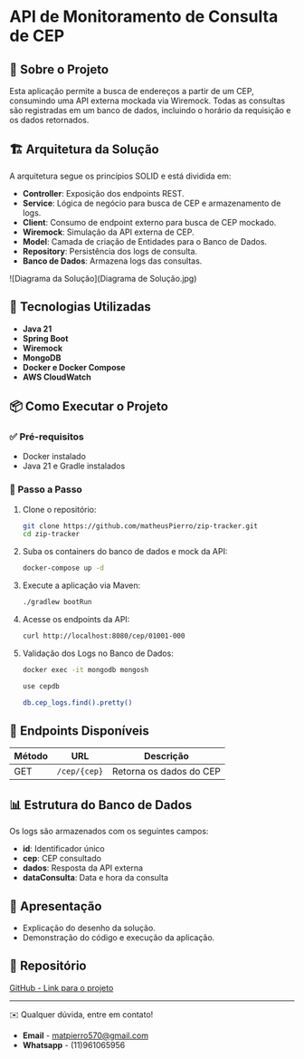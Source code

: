 # API de Monitoramento de Consulta de CEP

## 📌 Sobre o Projeto
Esta aplicação permite a busca de endereços a partir de um CEP, consumindo uma API externa mockada via Wiremock. Todas as consultas são registradas em um banco de dados, incluindo o horário da requisição e os dados retornados.

## 🏗️ Arquitetura da Solução

A arquitetura segue os princípios SOLID e está dividida em:
- **Controller**: Exposição dos endpoints REST.
- **Service**: Lógica de negócio para busca de CEP e armazenamento de logs.
- **Client**: Consumo de endpoint externo para busca de CEP mockado.
- **Wiremock**: Simulação da API externa de CEP.
- **Model**: Camada de criação de Entidades para o Banco de Dados.
- **Repository**: Persistência dos logs de consulta.
- **Banco de Dados**: Armazena logs das consultas.

![Diagrama da Solução](Diagrama de Solução.jpg)

## 🚀 Tecnologias Utilizadas
- **Java 21**
- **Spring Boot**
- **Wiremock**
- **MongoDB**
- **Docker e Docker Compose**
- **AWS CloudWatch**

## 📦 Como Executar o Projeto

### ✅ Pré-requisitos
- Docker instalado
- Java 21 e Gradle instalados

### 🔧 Passo a Passo
1. Clone o repositório:
   ```bash
   git clone https://github.com/matheusPierro/zip-tracker.git
   cd zip-tracker
   ```
2. Suba os containers do banco de dados e mock da API:
   ```bash
   docker-compose up -d
   ```
3. Execute a aplicação via Maven:
   ```bash
   ./gradlew bootRun
   ```
4. Acesse os endpoints da API:
   ```bash
   curl http://localhost:8080/cep/01001-000
   ```
5. Validação dos Logs no Banco de Dados:
   ```bash
   docker exec -it mongodb mongosh
   
   use cepdb
   
   db.cep_logs.find().pretty()
   ```
## 📝 Endpoints Disponíveis

| Método | URL                  | Descrição               |
|--------|----------------------|-------------------------|
| GET    | `/cep/{cep}`         | Retorna os dados do CEP |

## 📊 Estrutura do Banco de Dados

Os logs são armazenados com os seguintes campos:
- **id**: Identificador único
- **cep**: CEP consultado
- **dados**: Resposta da API externa
- **dataConsulta**: Data e hora da consulta

## 📢 Apresentação
- Explicação do desenho da solução.
- Demonstração do código e execução da aplicação.

## 📎 Repositório
[GitHub - Link para o projeto](https://github.com/matheusPierro/zip-tracker)

---
✉️ Qualquer dúvida, entre em contato!

- **Email** - matpierro570@gmail.com
- **Whatsapp** - (11)961065956

